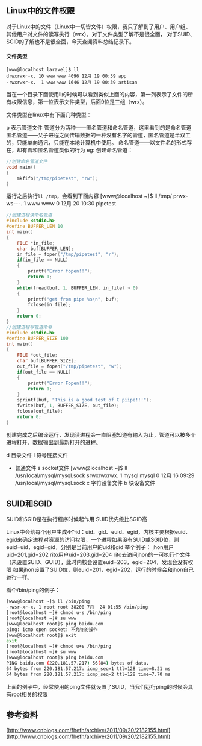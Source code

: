 ## Linux中的文件权限
对于Linux中的文件（Linux中一切皆文件）权限，我只了解到了用户、用户组、其他用户对文件的读写执行（wrx），对于文件类型了解不是很全面，
对于SUID、SGID的了解也不是很全面，今天查阅资料总结记录下。

#### 文件类型
```shell
[www@localhost laravel]$ ll
drwxrwxr-x. 10 www www 4096 12月 19 00:39 app
-rwxrwxr-x.  1 www www 1646 12月 19 00:39 artisan
```
当在一个目录下面使用ll的时候可以看到类似上面的内容，第一列表示了文件的所有权限信息，第一位表示文件类型，后面9位是三组（wrx）。

文件类型在linux中有下面几种类型：

p 表示管道文件
	管道分为两种——匿名管道和命名管道，这里看到的是命名管道
	匿名管道——父子进程之间传输数据的一种没有名字的管道，匿名管道是半双工的，只能单向通讯，只能在本地计算机中使用。
	命名管道——以文件名的形式存在，却有着和匿名管道类似的行为
	eg:
	创建命名管道：
```c
//创建命名管道文件
void main()
{
	mkfifo("/tmp/pipetest", "rw");
}
```
运行之后执行`ll /tmp`，会看到下面内容
[www@localhost ~]$ ll /tmp/
prwx-ws---. 1 www  www      0 12月 20 10:30 pipetest
```c
//创建进程读命名管道
#include <stdio.h>
#define BUFFER_LEN 10
int main()
{
	FILE *in_file;
	char buf[BUFFER_LEN];
	in_file = fopen("/tmp/pipetest", "r");
	if(in_file == NULL)
	{
		printf("Error fopen!!");
		return 1;
	}
	while(fread(buf, 1, BUFFER_LEN, in_file) > 0)
	{
		printf("get from pipe %s\n", buf);
		fclose(in_file);
	}
	return 0;
}
//创建进程写管道命令
#include <stdio.h>
#define BUFFER_SIZE 100
int main()
{
	FILE *out_file;
	char buf[BUFFER_SIZE];
	out_file = fopen("/tmp/pipetest", "w");
	if(out_file == NULL)
	{
		printf("Error Fopen!!");
		return 1;
	}
	sprintf(buf, "This is a good test of C piipe!!!");
	fwrite(buf, 1, BUFFER_SIZE, out_file);
	fclose(out_file);
	return 0;
}
```
创建完成之后编译运行，发现读进程会一直阻塞知道有输入为止，管道可以被多个进程打开，数据输出到最新打开的进程。

d 目录文件
l 符号链接文件
- 普通文件
s socket文件
	[www@localhost ~]$  ll /usr/local/mysql/mysql.sock
	srwxrwxrwx. 1 mysql mysql 0 12月 16 09:29 /usr/local/mysql/mysql.sock
c 字符设备文件
b 块设备文件

## SUID和SGID
SUID和SGID是在执行程序时候起作用
SUID优先级比SGID高

Linux中会给每个用户生成4个id：uid、gid、euid、egid，内核主要根据euid、egid来确定进程对资源的访问权限，一个进程如果没有SUID或SGID位，则
euid=uid，egid=gid，分别是当前用户的uid和gid
举个例子：
	jhon用户uid=201,gid=202
	rito用户uid=203,gid=204
rito去访问jhon的一可执行个文件（未设置SUID、GUID），此时内核会设置euid=203，egid=204，发现会没有权限
如果jhon设置了SUID位，则euid=201，egid=202，运行的时候会和jhon自己运行一样。

看个/bin/ping的例子：
```sh
[www@localhost ~]$ ll /bin/ping
-rwsr-xr-x. 1 root root 38200 7月  24 01:55 /bin/ping
[root@localhost ~]# chmod u-s /bin/ping
[root@localhost ~]# su www
[www@localhost root]$ ping baidu.com
ping: icmp open socket: 不允许的操作
[www@localhost root]$ exit
exit
[root@localhost ~]# chmod u+s /bin/ping
[root@localhost ~]# su www
[www@localhost root]$ ping baidu.com
PING baidu.com (220.181.57.217) 56(84) bytes of data.
64 bytes from 220.181.57.217: icmp_seq=1 ttl=128 time=8.21 ms
64 bytes from 220.181.57.217: icmp_seq=2 ttl=128 time=7.70 ms
```
上面的例子中，经常使用的ping文件就设置了SUID，当我们运行ping的时候会具有root相关的权限

## 参考资料
[http://www.cnblogs.com/fhefh/archive/2011/09/20/2182155.html](http://www.cnblogs.com/fhefh/archive/2011/09/20/2182155.html)
